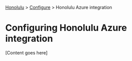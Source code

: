 <a href="../overview.md">Honolulu</a> > <a href="../overview.md">Configure</a> > Honolulu Azure integration

# Configuring Honolulu Azure integration

[Content goes here]